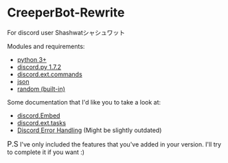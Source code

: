 # CreeperBot-Rewrite 
For discord user Shashwatシャシュワット
 
Modules and requirements:
* [python 3+](https://docs.python.org/3/)
* [discord.py 1.7.2](discordpy.readthedocs.io/en/latest/api.html)
* [discord.ext.commands](https://discordpy.readthedocs.io/en/stable/ext/commands/index.html)
* [json](https://docs.python.org/3/library/json.html)
* [random (built-in)](https://docs.python.org/3/library/random.html)

Some documentation that I'd like you to take a look at: 
* [discord.Embed](https://discordpy.readthedocs.io/en/latest/api.html#discord.Embed)
* [discord.ext.tasks](https://discordpy.readthedocs.io/en/latest/ext/tasks/index.html)
* [Discord Error Handling](https://discordpy.readthedocs.io/en/rewrite/ext/commands/commands.html#error-handling) (Might be slightly outdated)

<big>P.S</big>
I've only included the features that you've added in your version. I'll try to complete it if you want :)





